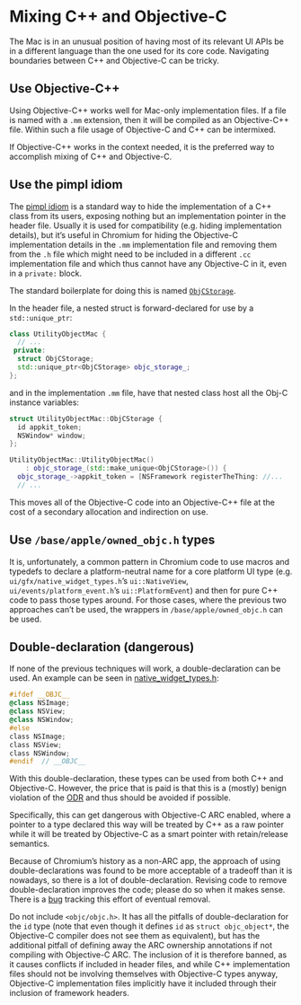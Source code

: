 # Mixing C++ and Objective-C

The Mac is in an unusual position of having most of its relevant UI APIs be in a
different language than the one used for its core code. Navigating boundaries
between C++ and Objective-C can be tricky.

## Use Objective-C++

Using Objective-C++ works well for Mac-only implementation files. If a file is
named with a `.mm` extension, then it will be compiled as an Objective-C++ file.
Within such a file usage of Objective-C and C++ can be intermixed.

If Objective-C++ works in the context needed, it is the preferred way to
accomplish mixing of C++ and Objective-C.

## Use the pimpl idiom

The [pimpl idiom](https://en.wikipedia.org/wiki/Opaque_pointer#C++) is a
standard way to hide the implementation of a C++ class from its users, exposing
nothing but an implementation pointer in the header file. Usually it is used for
compatibility (e.g. hiding implementation details), but it’s useful in Chromium
for hiding the Objective-C implementation details in the `.mm` implementation
file and removing them from the `.h` file which might need to be included in a
different `.cc` implementation file and which thus cannot have any Objective-C
in it, even in a `private:` block.

The standard boilerplate for doing this is named
[`ObjCStorage`](https://source.chromium.org/search?q=ObjCStorage&ss=chromium).

In the header file, a nested struct is forward-declared for use by a
`std::unique_ptr`:

```cpp
class UtilityObjectMac {
  // ...
 private:
  struct ObjCStorage;
  std::unique_ptr<ObjCStorage> objc_storage_;
};
```

and in the implementation `.mm` file, have that nested class host all the Obj-C
instance variables:

```cpp
struct UtilityObjectMac::ObjCStorage {
  id appkit_token;
  NSWindow* window;
};

UtilityObjectMac::UtilityObjectMac()
    : objc_storage_(std::make_unique<ObjCStorage>()) {
  objc_storage_->appkit_token = [NSFramework registerTheThing: //...
  // ...
```

This moves all of the Objective-C code into an Objective-C++ file at the cost of
a secondary allocation and indirection on use.

## Use `/base/apple/owned_objc.h` types

It is, unfortunately, a common pattern in Chromium code to use macros and
typedefs to declare a platform-neutral name for a core platform UI type (e.g.
`ui/gfx/native_widget_types.h`’s `ui::NativeView`,
`ui/events/platform_event.h`’s `ui::PlatformEvent`) and then for pure C++ code
to pass those types around. For those cases, where the previous two approaches
can’t be used, the wrappers in `/base/apple/owned_objc.h` can be used.

## Double-declaration (dangerous)

If none of the previous techniques will work, a double-declaration can be used.
An example can be seen in
[native_widget_types.h](https://source.chromium.org/chromium/chromium/src/+/main:ui/gfx/native_widget_types.h):

```objectivec
#ifdef __OBJC__
@class NSImage;
@class NSView;
@class NSWindow;
#else
class NSImage;
class NSView;
class NSWindow;
#endif  // __OBJC__
```

With this double-declaration, these types can be used from both C++ and
Objective-C. However, the price that is paid is that this is a (mostly) benign
violation of the [ODR](https://en.wikipedia.org/wiki/One_Definition_Rule) and
thus should be avoided if possible.

Specifically, this can get dangerous with Objective-C ARC enabled, where a
pointer to a type declared this way will be treated by C++ as a raw pointer
while it will be treated by Objective-C as a smart pointer with retain/release
semantics.

Because of Chromium’s history as a non-ARC app, the approach of using
double-declarations was found to be more acceptable of a tradeoff than it is
nowadays, so there is a lot of double-declaration. Revising code to remove
double-declaration improves the code; please do so when it makes sense. There is
a [bug](https://crbug.com/1433041) tracking this effort of eventual removal.

Do not include `<objc/objc.h>`. It has all the pitfalls of double-declaration
for the `id` type (note that even though it defines `id` as `struct
objc_object*`, the Objective-C compiler does not see them as equivalent), but
has the additional pitfall of defining away the ARC ownership annotations if not
compiling with Objective-C ARC. The inclusion of it is therefore banned, as it
causes conflicts if included in header files, and while C++ implementation files
should not be involving themselves with Objective-C types anyway, Objective-C
implementation files implicitly have it included through their inclusion of
framework headers.

